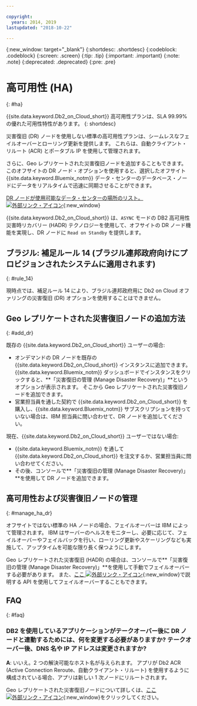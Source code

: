 ```yaml
---

copyright:
  years: 2014, 2019
lastupdated: "2018-10-22"

---
```


<!-- Attribute definitions --> 
{:new_window: target="_blank"}
{:shortdesc: .shortdesc}
{:codeblock: .codeblock}
{:screen: .screen}
{:tip: .tip}
{:important: .important}
{:note: .note}
{:deprecated: .deprecated}
{:pre: .pre}

# 高可用性 (HA)
{: #ha}

{{site.data.keyword.Db2_on_Cloud_short}} 高可用性プランは、SLA 99.99% の優れた可用性特性があります。 
{: shortdesc}

災害復旧 (DR) ノードを使用しない標準の高可用性プランは、シームレスなフェイルオーバーとローリング更新を提供します。 これらは、自動クライアント・リルート (ACR) とポータブル IP を使用して管理されます。

さらに、Geo レプリケートされた災害復旧ノードを追加することもできます。 このオフサイトの DR ノード・オプションを使用すると、選択したオフサイト {{site.data.keyword.Bluemix_notm}} データ・センターのデータベース・ノードにデータをリアルタイムで迅速に同期させることができます。 

[DR ノードが使用可能なデータ・センターの場所のリスト。 ![外部リンク・アイコン](../../icons/launch-glyph.svg "外部リンク・アイコン")](https://developer.ibm.com/answers/questions/366888/what-locations-cities-or-countries-is-dashdb-avail.html){:new_window}

{{site.data.keyword.Db2_on_Cloud_short}} は、`ASYNC` モードの DB2 高可用性災害時リカバリー (HADR) テクノロジーを使用して、オフサイトの DR ノード機能を実現し、DR ノードに `Read on Standby` を提供します。

## **ブラジル: 補足ルール 14** (ブラジル連邦政府向けにプロビジョンされたシステムに適用されます)
{: #rule_14}

現時点では、補足ルール 14 により、ブラジル連邦政府用に Db2 on Cloud オファリングの災害復旧 (DR) オプションを使用することはできません。

## Geo レプリケートされた災害復旧ノードの追加方法
{: #add_dr}

既存の {{site.data.keyword.Db2_on_Cloud_short}} ユーザーの場合:
 * オンデマンドの DR ノードを既存の {{site.data.keyword.Db2_on_Cloud_short}} インスタンスに追加できます。 {{site.data.keyword.Bluemix_notm}} ダッシュボードでインスタンスをクリックすると、**「災害復旧の管理 (Manage Disaster Recovery)」**というオプションが表示されます。 そこから Geo レプリケートされた災害復旧ノードを追加できます。
 * 営業担当員を通した契約で {{site.data.keyword.Db2_on_Cloud_short}} を購入し、{{site.data.keyword.Bluemix_notm}} サブスクリプションを持っていない場合は、IBM 担当員に問い合わせて、DR ノードを追加してください。

現在、{{site.data.keyword.Db2_on_Cloud_short}} ユーザーではない場合:
 * {{site.data.keyword.Bluemix_notm}} を通して {{site.data.keyword.Db2_on_Cloud_short}} を注文するか、営業担当員に問い合わせてください。
 * その後、コンソールで**「災害復旧の管理 (Manage Disaster Recovery)」**を使用して DR ノードを追加できます。
<!--- Through the web console, you can also add a disaster recovery (DR) node located in a datacenter of your choice. -->

## 高可用性および災害復旧ノードの管理
{: #manage_ha_dr}

オフサイトではない標準の HA ノードの場合、フェイルオーバーは IBM によって管理されます。 IBM はサーバーのヘルスをモニターし、必要に応じて、フェイルオーバーやフェイルバックを行い、ローリング更新やスケーリングなども実施して、アップタイムを可能な限り長く保つようにします。

Geo レプリケートされた災害復旧 (HADR) の場合は、コンソールで**「災害復旧の管理 (Manage Disaster Recovery)」**を使用して手動でフェイルオーバーする必要があります。 また、[ここ ![外部リンク・アイコン](../../icons/launch-glyph.svg "外部リンク・アイコン")](https://developer.ibm.com/answers/questions/457901/where-can-i-find-api-documentation-for-db2-on-clou.html){:new_window}で説明する API を使用してフェイルオーバーすることもできます。

## FAQ
{: #faq}

### DB2 を使用しているアプリケーションがテークオーバー後に DR ノードと連動するためには、何を変更する必要がありますか? テークオーバー後、DNS 名や IP アドレスは変更されますか?

**A**: いいえ。2 つの解決可能なホスト名が与えられます。 アプリが Db2 ACR (Active Connection Reroute、自動クライアント・リルート) を使用するように構成されている場合、アプリは新しい 1 次ノードにリルートされます。

Geo レプリケートされた災害復旧ノードについて詳しくは、[ここ ![外部リンク・アイコン](../../icons/launch-glyph.svg "外部リンク・アイコン")](https://developer.ibm.com/answers/questions/458385/frequently-asked-questions-for-db2-on-cloud-hadr-g.html){:new_window}をクリックしてください。
